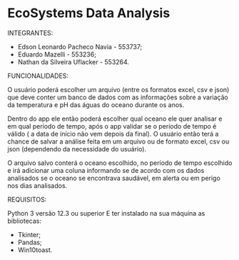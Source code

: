 # EcoSystems Data Analysis

INTEGRANTES:
- Edson Leonardo Pacheco Navia - 553737;
- Eduardo Mazelli - 553236;
- Nathan da Silveira Uflacker - 553264.


FUNCIONALIDADES:

O usuário poderá escolher um arquivo (entre os formatos excel, csv e json) que deve conter um banco de dados com as informações sobre a variação da temperatura e pH das águas do oceano durante os anos.

Dentro do app ele então poderá escolher qual oceano ele quer analisar e em qual período de tempo, após o app validar se o período de tempo é válido ( a data de início não vem depois da final). O usuário então terá a chance de salvar a análise feita em um arquivo ou de formato excel, csv ou json (dependendo da necessidade do usuário). 

O arquivo salvo conterá o oceano escolhido, no período de tempo escolhido e irá adicionar uma coluna informando se de acordo com os dados analisados se o oceano se encontrava saudável, em alerta ou em perigo nos dias analisados.


REQUISITOS:

Python 3 versão 12.3 ou superior
E ter instalado na sua máquina as bibliotecas:
- Tkinter;
- Pandas;
- Win10toast.
